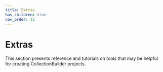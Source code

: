 ```yaml
---
title: Extras
has_children: true
nav_order: 11
---
```


# Extras

This section presents reference and tutorials on tools that may be helpful for creating CollectionBuilder projects.
